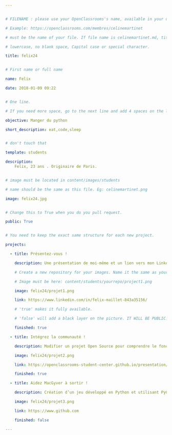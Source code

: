 ```yaml
---


# FILENAME : please use your OpenClassrooms's name, available in your url.

# Example: https://openclassrooms.com/membres/celinemartinet

# must be the name of your file. If file name is celinemartinet.md, title is celinemartinet.

# lowercase, no blank space, Capital case or special character.

title: felix24


# First name or full name

name: Felix

date: 2018-01-09 09:22


# One line.

# If you need more space, go to the next line and add 4 spaces on the left, as in 'description'.

objective: Manger du python

short_description: eat,code,sleep


# don't touch that

template: students

description:
    Felix, 23 ans . Originaire de Paris.


# image must be located in content/images/students

# name should be the same as this file. Eg: celinemartinet.png

image: felix24.jpg


# Change this to True when you do you pull request.

public: True


# You need to keep the exact same structure for each new project.

projects:

  - title: Présentez-vous !

    description: Une présentation de moi-même et un lien vers mon LinkedIn.

    # Create a new repository for your images. Name it the same as your nickname and profile picture.

    # Image must be here: content/students/yourrepo/project1.png

    image: felix24/projet1.png

    link: https://www.linkedin.com/in/felix-maillet-843a35156/

    # 'true' makes it fully available.

    # 'false' will add a black layer on the picture. IT WILL BE PUBLIC!

    finished: true

  - title: Intégrez la communauté !

    description: Modifier un projet Open Source pour comprendre le fonctionnement de Git, de Github et des pull requests.

    image: felix24/projet2.png

    link: https://openclassrooms-student-center.github.io/presentation/students/ratus.html

    finished: true

  - title: Aidez MacGyver à sortir !

    description: Création d’un jeu développé en Python et utilisant PyGame.

    image: felix24/projet3.png

    link: https://www.github.com

    finished: false

---
```

